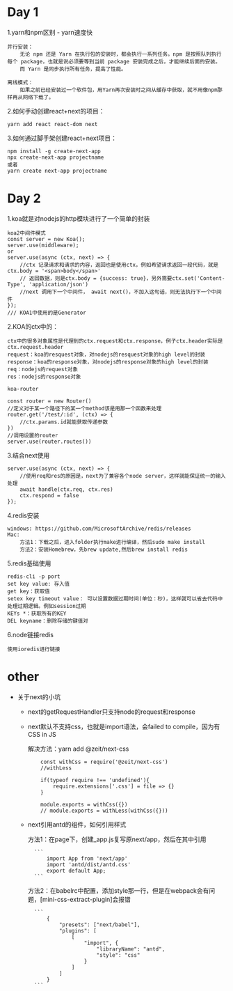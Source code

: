 # Day 1
1.yarn和npm区别 - yarn速度快

    并行安装：
        无论 npm 还是 Yarn 在执行包的安装时，都会执行一系列任务。npm 是按照队列执行每个 package，也就是说必须要等到当前 package 安装完成之后，才能继续后面的安装。
        而 Yarn 是同步执行所有任务，提高了性能。

    离线模式：
        如果之前已经安装过一个软件包，用Yarn再次安装时之间从缓存中获取，就不用像npm那样再从网络下载了。


2.如何手动创建react+next的项目：

    yarn add react react-dom next

3.如何通过脚手架创建react+next项目：

    npm install -g create-next-app
    npx create-next-app projectname
    或者
    yarn create next-app projectname

# Day 2
1.koa就是对nodejs的http模块进行了一个简单的封装

    koa2中间件模式
    const server = new Koa();
    server.use(middleware);
    or
    server.use(async (ctx, next) => {
        //ctx 记录请求和请求的内容，返回也是使用ctx，例如希望请求返回一段代码，就是ctx.body = '<span>body</span>'
        // 返回数据，则是ctx.body = {success: true}，另外需要ctx.set('Content-Type', 'application/json')
        //next 调用下一个中间件， await next()，不加入这句话，则无法执行下一个中间件
    });
    /// KOA1中使用的是Generator

2.KOA的ctx中的：

    ctx中的很多对象属性是代理到的ctx.request和ctx.response，例子ctx.header实际是ctx.request.header
    request：koa的resquest对象，对nodejs的resquest对象的high level的封装
    response：koa的response对象，对nodejs的response对象的high level的封装
    req：nodejs的request对象
    res：nodejs的response对象

    koa-router

    const router = new Router()
    //定义对于某一个路径下的某一个method该是用那一个函数来处理
    router.get('/test/:id', (ctx) => {
        //ctx.params.id就能获取传递参数
    })
    //调用设置的router
    server.use(router.routes())

3.结合next使用

    server.use(async (ctx, next) => {
        //使用req和res的原因是，next为了兼容各个node server，这样就能保证统一的输入处理
        await handle(ctx.req, ctx.res)
        ctx.respond = false
    });

4.redis安装

    windows: https://github.com/MicrosoftArchive/redis/releases
    Mac: 
        方法1：下载之后，进入folder执行make进行编译，然后sudo make install
        方法2：安装Homebrew，先brew update,然后brew install redis

5.redis基础使用

    redis-cli -p port
    set key value: 存入值
    get key：获取值
    setex key timeout value： 可以设置数据过期时间(单位：秒)，这样就可以省去代码中处理过期逻辑。例如session过期
    KEYs *：获取所有的KEY
    DEL keyname：删除存储的键值对

6.node链接redis

    使用ioredis进行链接


# other

   + 关于next的小坑
        + next的getRequestHandler只支持node的request和response
        + next默认不支持css，也就是import语法，会failed to compile，因为有CSS in JS

            解决方法：yarn add @zeit/next-css
            ```
                const withCss = require('@zeit/next-css')
                //withLess

                if(typeof require !== 'undefined'){
                    require.extensions['.css'] = file => {}
                }

                module.exports = withCss({})
                // module.exports = withLess(withCss({}))
            ```
        + next引用antd的组件，如何引用样式

            方法1：在page下，创建_app.js复写原next/app，然后在其中引用

                ```
                    import App from 'next/app'
                    import 'antd/dist/antd.css'
                    export default App;
                ```
            
            方法2：在babelrc中配置，添加style那一行，但是在webpack会有问题，[mini-css-extract-plugin]会报错

                ```
                    {
                        "presets": ["next/babel"],
                        "plugins": [
                            [
                                "import", {
                                    "libraryName": "antd",
                                    "style": "css"
                                }
                            ]
                        ]
                    }
                ```
            